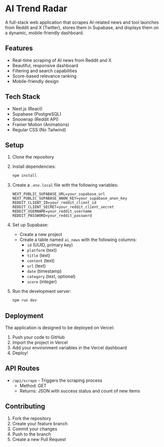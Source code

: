 # AI Trend Radar

A full-stack web application that scrapes AI-related news and tool launches from Reddit and X (Twitter), stores them in Supabase, and displays them on a dynamic, mobile-friendly dashboard.

## Features

- Real-time scraping of AI news from Reddit and X
- Beautiful, responsive dashboard
- Filtering and search capabilities
- Score-based relevance ranking
- Mobile-friendly design

## Tech Stack

- Next.js (React)
- Supabase (PostgreSQL)
- Snoowrap (Reddit API)
- Framer Motion (Animations)
- Regular CSS (No Tailwind)

## Setup

1. Clone the repository
2. Install dependencies:

   ```bash
   npm install
   ```

3. Create a `.env.local` file with the following variables:

   ```
   NEXT_PUBLIC_SUPABASE_URL=your_supabase_url
   NEXT_PUBLIC_SUPABASE_ANON_KEY=your_supabase_anon_key
   REDDIT_CLIENT_ID=your_reddit_client_id
   REDDIT_CLIENT_SECRET=your_reddit_client_secret
   REDDIT_USERNAME=your_reddit_username
   REDDIT_PASSWORD=your_reddit_password
   ```

4. Set up Supabase:

   - Create a new project
   - Create a table named `ai_news` with the following columns:
     - `id` (UUID, primary key)
     - `platform` (text)
     - `title` (text)
     - `content` (text)
     - `url` (text)
     - `date` (timestamp)
     - `category` (text, optional)
     - `score` (integer)

5. Run the development server:
   ```bash
   npm run dev
   ```

## Deployment

The application is designed to be deployed on Vercel:

1. Push your code to GitHub
2. Import the project in Vercel
3. Add your environment variables in the Vercel dashboard
4. Deploy!

## API Routes

- `/api/scrape` - Triggers the scraping process
  - Method: GET
  - Returns: JSON with success status and count of new items

## Contributing

1. Fork the repository
2. Create your feature branch
3. Commit your changes
4. Push to the branch
5. Create a new Pull Request
